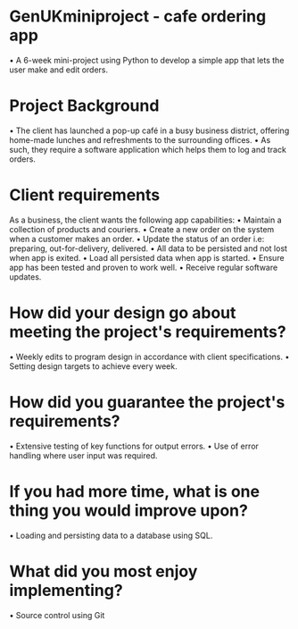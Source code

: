 # GenUKminiproject - cafe ordering app
• A 6-week mini-project using Python to develop a simple app that lets the user make and edit orders.

# Project Background
• The client has launched a pop-up café in a busy business district, 
offering home-made lunches and refreshments to the surrounding offices. 
• As such, they require a software application which helps them to
log and track orders.

# Client requirements
As a business, the client wants the following app capabilities:
• Maintain a collection of products and couriers.
• Create a new order on the system when a customer makes an order.
• Update the status of an order i.e: preparing, out-for-delivery, delivered.
• All data to be persisted and not lost when app is exited.
• Load all persisted data when app is started.
• Ensure app has been tested and proven to work well.
• Receive regular software updates.

# How did your design go about meeting the project's requirements?
• Weekly edits to program design in accordance with client specifications.
• Setting design targets to achieve every week.

# How did you guarantee the project's requirements?
• Extensive testing of key functions for output errors.
• Use of error handling where user input was required.

# If you had more time, what is one thing you would improve upon?
• Loading and persisting data to a database using SQL.

# What did you most enjoy implementing?
• Source control using Git
